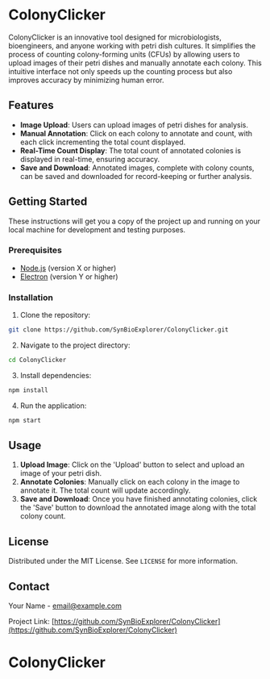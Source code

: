 # ColonyClicker

ColonyClicker is an innovative tool designed for microbiologists, bioengineers, and anyone working with petri dish cultures. It simplifies the process of counting colony-forming units (CFUs) by allowing users to upload images of their petri dishes and manually annotate each colony. This intuitive interface not only speeds up the counting process but also improves accuracy by minimizing human error.

## Features

- **Image Upload**: Users can upload images of petri dishes for analysis.
- **Manual Annotation**: Click on each colony to annotate and count, with each click incrementing the total count displayed.
- **Real-Time Count Display**: The total count of annotated colonies is displayed in real-time, ensuring accuracy.
- **Save and Download**: Annotated images, complete with colony counts, can be saved and downloaded for record-keeping or further analysis.

## Getting Started

These instructions will get you a copy of the project up and running on your local machine for development and testing purposes.

### Prerequisites

- [Node.js](https://nodejs.org/en/) (version X or higher)
- [Electron](https://www.electronjs.org/) (version Y or higher)

### Installation

1. Clone the repository:

```bash
git clone https://github.com/SynBioExplorer/ColonyClicker.git
```

2. Navigate to the project directory:

```bash
cd ColonyClicker
```

3. Install dependencies:

```bash
npm install
```

4. Run the application:

```bash
npm start
```

## Usage

1. **Upload Image**: Click on the 'Upload' button to select and upload an image of your petri dish.
2. **Annotate Colonies**: Manually click on each colony in the image to annotate it. The total count will update accordingly.
3. **Save and Download**: Once you have finished annotating colonies, click the 'Save' button to download the annotated image along with the total colony count.

## License

Distributed under the MIT License. See `LICENSE` for more information.

## Contact

Your Name - email@example.com

Project Link: [https://github.com/SynBioExplorer/ColonyClicker](https://github.com/SynBioExplorer/ColonyClicker)
# ColonyClicker
